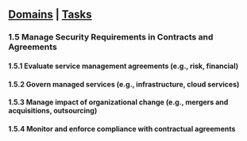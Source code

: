 [Domains](../index.md) | [Tasks](index.md)
---
### 1.5 Manage Security Requirements in Contracts and Agreements

#### 1.5.1 Evaluate service management agreements (e.g., risk, financial)

#### 1.5.2 Govern managed services (e.g., infrastructure, cloud services)

#### 1.5.3 Manage impact of organizational change (e.g., mergers and acquisitions, outsourcing)

#### 1.5.4 Monitor and enforce compliance with contractual agreements
